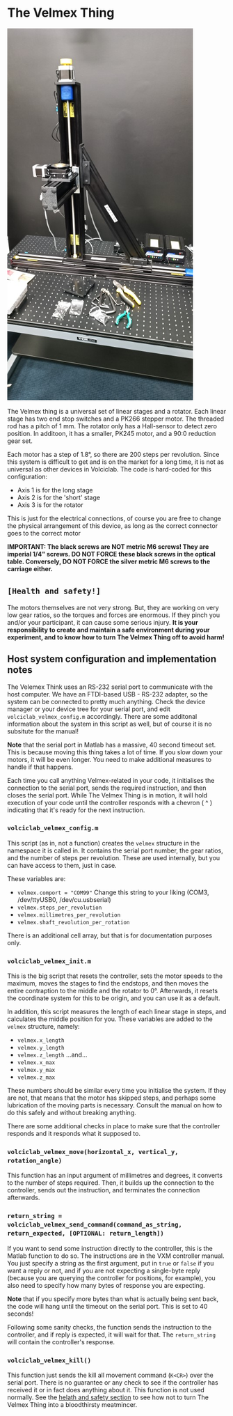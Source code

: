 # The Velmex Thing
![Let me introduce you to $10000.](../img/velmex_low_res.jpg "Let me introduce you to $10000.")

The Velmex thing is a universal set of linear stages and a rotator. Each linear stage has two end stop switches and a PK266 stepper motor. The threaded rod has a pitch of 1 mm. The rotator only has a Hall-sensor to detect zero position. In additoon, it has a smaller, PK245 motor, and a 90:0 reduction gear set.

Each motor has a step of 1.8°, so there are 200 steps per revolution. Since this system is difficult to get and is on the market for a long time, it is not as universal as other devices in Volciclab. The code is hard-coded for this configuration:

* Axis 1 is for the long stage
* Axis 2 is for the 'short' stage
* Axis 3 is for the rotator

This is just for the electrical connections, of course you are free to change the physical arrangement of this device, as long as the correct connector goes to the correct motor

**IMPORTANT: The black screws are NOT metric M6 screws! They are imperial 1/4" screws. DO NOT FORCE these black screws in the optical table. Conversely, DO NOT FORCE the silver metric M6 screws to the carriage either.**


## `[Health and safety!]`

The motors themselves are not very strong. But, they are working on very low gear ratios, so the torques and forces are enormous. If they pinch you and/or your participant, it can cause some serious injury. **It is your responsibility to create and maintain a safe environment during your experiment, and to know how to turn The Velmex Thing off to avoid harm!**

## Host system configuration and implementation notes

The Velemex Think uses an RS-232 serial port to communicate with the host computer. We have an FTDI-based USB - RS-232 adapter, so the system can be connected to pretty much anything. Check the device manager or your device tree for your serial port, and edit `volciclab_velmex_config.m` accordingly. There are some additonal information about the system in this script as well, but of course it is no subsitute for the manual!

**Note** that the serial port in Matlab has a massive, 40 second timeout set. This is because moving this thing takes a lot of time. If you slow down your motors, it will be even longer. You need to make additional measures to handle if that happens.

Each time you call anything Velmex-related in your code, it initialises the connection to the serial port, sends the required instruction, and then closes the serial port. While The Velmex Thing is in motion, it will hold execution of your code until the controller responds with a chevron ( ^ ) indicating that it's ready for the next instruction.

### `volciclab_velmex_config.m`

This script (as in, not a function) creates the `velmex` structure in the namespace it is called in. It contains the serial port number, the gear ratios, and the number of steps per revolution. These are used internally, but you can have access to them, just in case.

These variables are:

* `velmex.comport = "COM99"` Change this string to your liking (COM3, /dev/ttyUSB0, /dev/cu.usbserial)
* `velmex.steps_per_revolution`
* `velmex.millimetres_per_revolution`
* `velmex.shaft_revolution_per_rotation`

There is an additional cell array, but that is for documentation purposes only.

### `volciclab_velmex_init.m`

This is the big script that resets the controller, sets the motor speeds to the maximum, moves the stages to find the endstops, and then moves the entire contraption to the middle and the rotator to 0°. Afterwards, it resets the coordinate system for this to be origin, and you can use it as a default.

In addition, this script measures the length of each linear stage in steps, and calculates the middle position for you. These variables are added to the `velmex` structure, namely:

* `velmex.x_length`
* `velmex.y_length`
* `velmex.z_length`
...and...
* `velmex.x_max`
* `velmex.y_max`
* `velmex.z_max`

These numbers should be similar every time you initialise the system. If they are not, that means that the motor has skipped steps, and perhaps some lubrication of the moving parts is necessary. Consult the manual on how to do this safely and without breaking anything.

There are some additional checks in place to make sure that the controller responds and it responds what it supposed to.

### `volciclab_velmex_move(horizontal_x, vertical_y, rotation_angle)`

This function has an input argument of millimetres and degrees, it converts to the number of steps required. Then, it builds up the connection to the controller, sends out the instruction, and terminates the connection afterwards.

### `return_string = volciclab_velmex_send_command(command_as_string, return_expected, [OPTIONAL: return_length])`

If you want to send some instruction directly to the controller, this is the Matlab function to do so. The instructions are in the VXM controller manual. You just specify a string as the first argument, put in `true` or `false` if you want a reply or not, and if you are not expecting a single-byte reply (because you are querying the controller for positions, for example), you also need to specify how many bytes of response you are expecting.

**Note**  that if you specify more bytes than what is actually being sent back, the code will hang until the timeout on the serial port. This is set to 40 seconds!

Following some sanity checks, the function sends the instruction to the controller, and if reply is expected, it will wait for that. The `return_string` will contain the controller's response.

### `volciclab_velmex_kill()`

This function just sends the kill all movement command (`K<CR>`) over the serial port. There is no guarantee or any check to see if the controller has received it or in fact does anything about it. This function is not used normally. See the [helath and safety section](#health-and-safety) to see how not to turn The Velmex Thing into a bloodthirsty meatmincer.